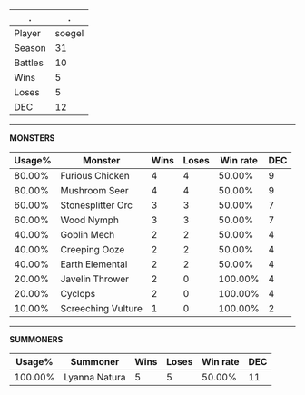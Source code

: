 .|.
|-|-
Player|soegel
Season|31
Battles|10
Wins|5
Loses|5
DEC|12

---
**MONSTERS**

Usage%|Monster|Wins|Loses|Win rate|DEC|
-|-|-|-|-|-|
80.00%|Furious Chicken|4|4|50.00%|9|
80.00%|Mushroom Seer|4|4|50.00%|9|
60.00%|Stonesplitter Orc|3|3|50.00%|7|
60.00%|Wood Nymph|3|3|50.00%|7|
40.00%|Goblin Mech|2|2|50.00%|4|
40.00%|Creeping Ooze|2|2|50.00%|4|
40.00%|Earth Elemental|2|2|50.00%|4|
20.00%|Javelin Thrower|2|0|100.00%|4|
20.00%|Cyclops|2|0|100.00%|4|
10.00%|Screeching Vulture|1|0|100.00%|2|

---
**SUMMONERS**

Usage%|Summoner|Wins|Loses|Win rate|DEC|
-|-|-|-|-|-|
100.00%|Lyanna Natura|5|5|50.00%|11|
